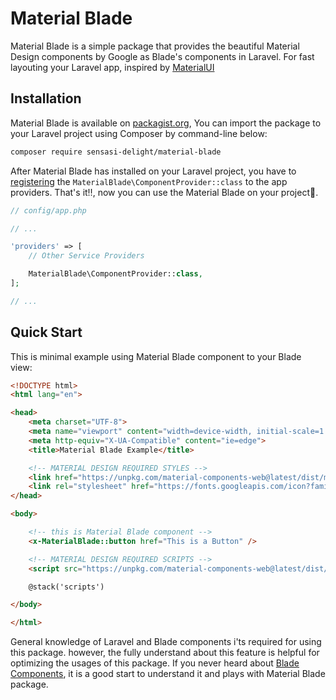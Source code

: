 # Material Blade

Material Blade is a simple package that provides the beautiful Material Design components by Google as Blade's components in Laravel. For fast layouting your Laravel app, inspired by [MaterialUI](https://github.com/mui/material-ui)

## Installation

Material Blade is available on [packagist.org](https://packagist.org/packages/sensasi-delight/material-blade), You can import the package to your Laravel project using Composer by command-line below:

```bash
composer require sensasi-delight/material-blade
```

After Material Blade has installed on your Laravel project, you have to [registering](https://laravel.com/docs/8.x/providers#registering-providers) the `MaterialBlade\ComponentProvider::class` to the app providers. That's it‼, now you can use the Material Blade on your project🎉.

```php
// config/app.php

// ...

'providers' => [
    // Other Service Providers

    MaterialBlade\ComponentProvider::class,
];

// ...
```

## Quick Start

This is minimal example using Material Blade component to your Blade view:

```html
<!DOCTYPE html>
<html lang="en">

<head>
    <meta charset="UTF-8">
    <meta name="viewport" content="width=device-width, initial-scale=1.0">
    <meta http-equiv="X-UA-Compatible" content="ie=edge">
    <title>Material Blade Example</title>

    <!-- MATERIAL DESIGN REQUIRED STYLES -->
    <link href="https://unpkg.com/material-components-web@latest/dist/material-components-web.min.css" rel="stylesheet">
    <link rel="stylesheet" href="https://fonts.googleapis.com/icon?family=Material+Icons">
</head>

<body>

    <!-- this is Material Blade component -->
    <x-MaterialBlade::button href="This is a Button" />

    <!-- MATERIAL DESIGN REQUIRED SCRIPTS -->
    <script src="https://unpkg.com/material-components-web@latest/dist/material-components-web.min.js"></script>

    @stack('scripts')

</body>

</html>
```

General knowledge of Laravel and Blade components i'ts required for using this package. however, the fully understand about this feature is helpful for optimizing the usages of this package. If you never heard about [Blade Components](https://laravel.com/docs/8.x/blade#components), it is a good start to understand it and plays with Material Blade package.
